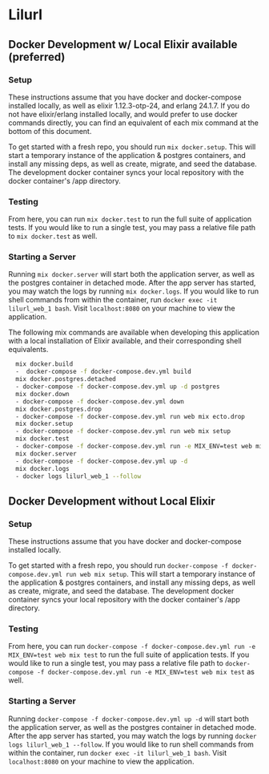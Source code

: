 # Lilurl

## Docker Development w/ Local Elixir available (preferred)  

### Setup
These instructions assume that you have docker and docker-compose installed locally, as well as elixir 1.12.3-otp-24, and erlang 24.1.7. If you do not have elixir/erlang installed locally, and would prefer to use docker commands directly, you can find an equivalent of each mix command at the bottom of this document.  

To get started with a fresh repo, you should run `mix docker.setup`. This will start a temporary instance of the application & postgres containers, and install any missing deps, as well as create, migrate, and seed the database. The development docker container syncs your local repository with the docker container's /app directory.  

### Testing 
From here, you can run `mix docker.test` to run the full suite of application tests. If you would like to run a single test, you may pass a relative file path to `mix docker.test` as well. 

### Starting a Server  
Running `mix docker.server` will start both the application server, as well as the postgres container in detached mode. After the app server has started, you may watch the logs by running `mix docker.logs`. If you would like to run shell commands from within the container, run `docker exec -it lilurl_web_1 bash`. Visit `localhost:8080` on your machine to view the application.  


The following mix commands are available when developing this application with a local installation of Elixir available, and their corresponding shell equivalents.

```bash
  mix docker.build
  -  docker-compose -f docker-compose.dev.yml build
  mix docker.postgres.detached
  - docker-compose -f docker-compose.dev.yml up -d postgres
  mix docker.down
  - docker-compose -f docker-compose.dev.yml down
  mix docker.postgres.drop
  - docker-compose -f docker-compose.dev.yml run web mix ecto.drop
  mix docker.setup
  - docker-compose -f docker-compose.dev.yml run web mix setup
  mix docker.test
  - docker-compose -f docker-compose.dev.yml run -e MIX_ENV=test web mix test
  mix docker.server
  - docker-compose -f docker-compose.dev.yml up -d
  mix docker.logs
  - docker logs lilurl_web_1 --follow
```

## Docker Development without Local Elixir  

### Setup
These instructions assume that you have docker and docker-compose installed locally.

To get started with a fresh repo, you should run `docker-compose -f docker-compose.dev.yml run web mix setup`. This will start a temporary instance of the application & postgres containers, and install any missing deps, as well as create, migrate, and seed the database. The development docker container syncs your local repository with the docker container's /app directory.  

### Testing 
From here, you can run `docker-compose -f docker-compose.dev.yml run -e MIX_ENV=test web mix test` to run the full suite of application tests. If you would like to run a single test, you may pass a relative file path to `docker-compose -f docker-compose.dev.yml run -e MIX_ENV=test web mix test` as well. 

### Starting a Server  
Running `docker-compose -f docker-compose.dev.yml up -d` will start both the application server, as well as the postgres container in detached mode. After the app server has started, you may watch the logs by running `docker logs lilurl_web_1 --follow`. If you would like to run shell commands from within the container, run `docker exec -it lilurl_web_1 bash`. Visit `localhost:8080` on your machine to view the application.  
